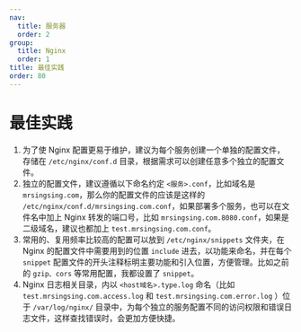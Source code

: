 ```yaml
---
nav:
  title: 服务器
  order: 2
group:
  title: Nginx
  order: 1
title: 最佳实践
order: 80
---
```


# 最佳实践

1. 为了使 Nginx 配置更易于维护，建议为每个服务创建一个单独的配置文件，存储在 `/etc/nginx/conf.d` 目录，根据需求可以创建任意多个独立的配置文件。
2. 独立的配置文件，建议遵循以下命名约定 `<服务>.conf`，比如域名是 `mrsingsing.com`，那么你的配置文件的应该是这样的 `/etc/nginx/conf.d/mrsingsing.com.conf`，如果部署多个服务，也可以在文件名中加上 Nginx 转发的端口号，比如 `mrsingsing.com.8080.conf`，如果是二级域名，建议也都加上 `test.mrsingsing.com.conf`。
3. 常用的、复用频率比较高的配置可以放到 `/etc/nginx/snippets` 文件夹，在 Nginx 的配置文件中需要用到的位置 `include` 进去，以功能来命名，并在每个 `snippet` 配置文件的开头注释标明主要功能和引入位置，方便管理。比如之前的 `gzip、cors` 等常用配置，我都设置了 `snippet`。
4. Nginx 日志相关目录，内以 `<host域名>.type.log` 命名（比如 `test.mrsingsing.com.access.log` 和 `test.mrsingsing.com.error.log` ）位于 `/var/log/nginx/` 目录中，为每个独立的服务配置不同的访问权限和错误日志文件，这样查找错误时，会更加方便快捷。
